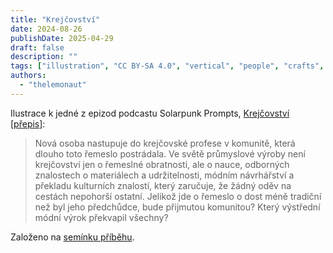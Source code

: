 ```yaml
---
title: "Krejčovství"
date: 2024-08-26
publishDate: 2025-04-29
draft: false
description: ""
tags: ["illustration", "CC BY-SA 4.0", "vertical", "people", "crafts", "Africa", "disability"]
authors:
  - "thelemonaut"
---
```


Ilustrace k jedné z epizod podcastu Solarpunk Prompts, [Krejčovství](https://podcast.tomasino.org/@SolarpunkPrompts/episodes/the-tailors) [[přepis](https://wiki.tomasino.org/writing/Solarpunk-Prompts---The-Tailors)]:

> Nová osoba nastupuje do krejčovské profese v komunitě, která dlouho toto řemeslo postrádala. Ve světě průmyslové výroby není krejčovství jen o řemeslné obratnosti, ale o nauce, odborných znalostech o materiálech a udržitelnosti, módním návrhářství a překladu kulturních znalostí, který zaručuje, že žádný oděv na cestách nepohorší ostatní. Jelikož jde o řemeslo o dost méně tradiční než byl jeho předchůdce, bude přijmutou komunitou? Který výstřední módní výrok překvapil všechny?

Založeno na [semínku příběhu](cz/seeds/the-tailors).
